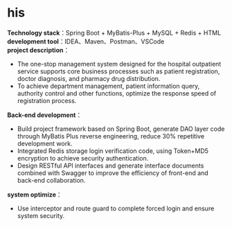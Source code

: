 # his
**Technology stack**：Spring Boot + MyBatis-Plus + MySQL + Redis + HTML  
**development tool**：IDEA、Maven、Postman、VSCode  
**project description**：  
- The one-stop management system designed for the hospital outpatient service supports core business processes such as patient registration, doctor diagnosis, and pharmacy drug distribution.  
- To achieve department management, patient information query, authority control and other functions, optimize the response speed of registration process.
 
**Back-end development**：  
   - Build project framework based on Spring Boot, generate DAO layer code through MyBatis Plus reverse engineering, reduce 30% repetitive development work.  
   - Integrated Redis storage login verification code, using Token+MD5 encryption to achieve security authentication.  
   - Design RESTful API interfaces and generate interface documents combined with Swagger to improve the efficiency of front-end and back-end collaboration.

**system optimize**：  
   - Use interceptor and route guard to complete forced login and ensure system security.
